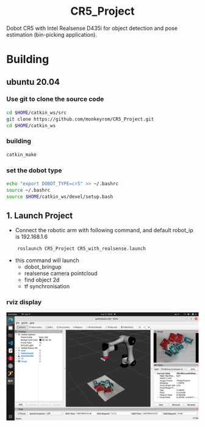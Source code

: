 # <center>CR5_Project</center>

Dobot CR5 with Intel Realsense D435i for object detection and pose estimation (bin-picking application).

# Building

## ubuntu 20.04

### Use git to clone the source code
```sh
cd $HOME/catkin_ws/src
git clone https://github.com/monkeyrom/CR5_Project.git
cd $HOME/catkin_ws
```

### building
```sh
catkin_make
```
### set the dobot type
```sh
echo "export DOBOT_TYPE=cr5" >> ~/.bashrc
source ~/.bashrc
source $HOME/catkin_ws/devel/setup.bash
```

## 1.  Launch Project

* Connect the robotic arm with following command, and default robot_ip is 192.168.1.6 

```sh
    roslaunch CR5_Project CR5_with_realsense.launch
```

* this command will launch 
  - dobot_bringup
  - realsense camera pointcloud
  - find object 2d
  - tf synchronisation

### rviz display

![rviz display](./rviz.png)
